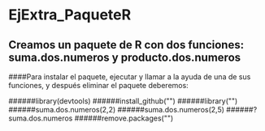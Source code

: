# EjExtra_PaqueteR
## Creamos un paquete de R con dos funciones: suma.dos.numeros y producto.dos.numeros

####Para instalar el paquete, ejecutar y llamar a la ayuda de una de sus funciones, y después eliminar el paquete deberemos:

######library(devtools)
######install_github("")
######library("")
######suma.dos.numeros(2,2)
######suma.dos.numeros(2,5)
######?suma.dos.numeros
######remove.packages("")
